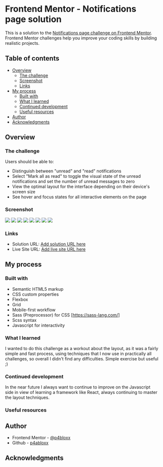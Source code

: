 # Frontend Mentor - Notifications page solution

This is a solution to the [Notifications page challenge on Frontend Mentor](https://www.frontendmentor.io/challenges/notifications-page-DqK5QAmKbC). Frontend Mentor challenges help you improve your coding skills by building realistic projects.

## Table of contents

- [Overview](#overview)
  - [The challenge](#the-challenge)
  - [Screenshot](#screenshot)
  - [Links](#links)
- [My process](#my-process)
  - [Built with](#built-with)
  - [What I learned](#what-i-learned)
  - [Continued development](#continued-development)
  - [Useful resources](#useful-resources)
- [Author](#author)
- [Acknowledgments](#acknowledgments)

## Overview

### The challenge

Users should be able to:

- Distinguish between "unread" and "read" notifications
- Select "Mark all as read" to toggle the visual state of the unread notifications and set the number of unread messages to zero
- View the optimal layout for the interface depending on their device's screen size
- See hover and focus states for all interactive elements on the page

### Screenshot

![](./SCREENSHOTS/mobile%20view.png)
![](./SCREENSHOTS/mobile%20view%20pt.2.png)
![](./SCREENSHOTS/tablet%20view.png)
![](./SCREENSHOTS/desktop%20view.png)
![](./SCREENSHOTS/desktop%20view%20pt.2.png)
![](./SCREENSHOTS/desktop%20view%20hover%20state.png)
![](./SCREENSHOTS/desktop%20view%20hover%20state%20message.png)
![](./SCREENSHOTS/desktop%20view%20mark%20as%20all%20read.png)

### Links

- Solution URL: [Add solution URL here](https://your-solution-url.com)
- Live Site URL: [Add live site URL here](https://your-live-site-url.com)

## My process

### Built with

- Semantic HTML5 markup
- CSS custom properties
- Flexbox
- Grid
- Mobile-first workflow
- Sass (Preprocessor) for CSS [https://sass-lang.com/]
- Scss syntax
- Javascript for interactivity

### What I learned

I wanted to do this challenge as a workout about the layout, as it was a fairly simple and fast process, using techniques that I now use in practically all challenges, so overall I didn't find any difficulties.
Simple exercise but useful ;)

### Continued development

In the near future I always want to continue to improve on the Javascript side in view of learning a framework like React, always continuing to master the layout techniques.

### Useful resources

## Author

- Frontend Mentor - [@p4bloxx](https://www.frontendmentor.io/profile/p4bloxx)
- Github - [p4abloxx](https://github.com/p4bloxx)

## Acknowledgments
